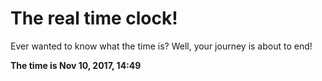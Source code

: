 # The real time clock!

Ever wanted to know what the time is? Well, your journey is about to end!

**The time is Nov 10, 2017, 14:49**